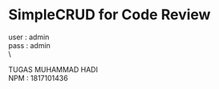# SimpleCRUD for Code Review

user : admin\
pass : admin
\
\

TUGAS MUHAMMAD HADI\
NPM : 1817101436
